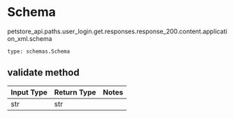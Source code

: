 # Schema
petstore_api.paths.user_login.get.responses.response_200.content.application_xml.schema
```
type: schemas.Schema
```

## validate method
Input Type | Return Type | Notes
------------ | ------------- | -------------
str | str |
